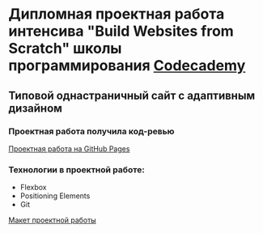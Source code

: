 # Дипломная проектная работа интенсива "Build Websites from Scratch" школы программирования [Codecademy](https://www.codecademy.com/) 

## Типовой однастраничный сайт с адаптивным дизайном 

### Проектная работа получила код-ревью

[Проектная работа на GitHub Pages](https://melnikovaleksei.github.io/Colmar-Academy/index.html) 

### Технологии в проектной работе: 
* Flexbox 
* Positioning Elements 
* Git 

[Макет проектной работы](https://github.com/MelnikovAleksei/Colmar-Academy/blob/master/resources/wireframes/colmar-academy-spec.png) 


